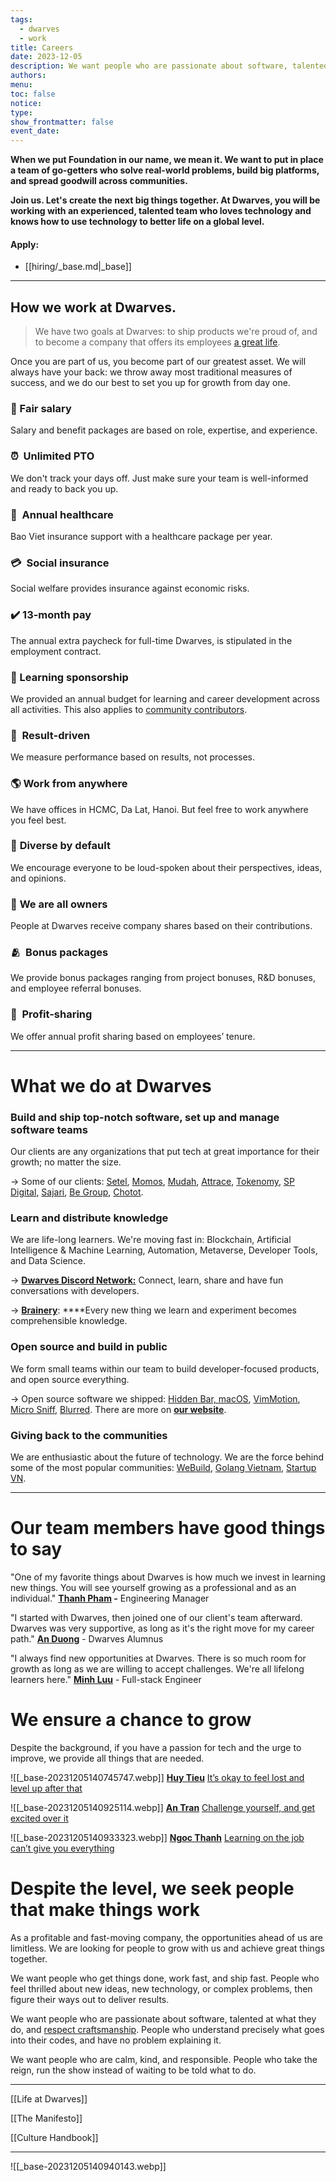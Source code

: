 ```yaml
---
tags:
  - dwarves
  - work
title: Careers
date: 2023-12-05
description: We want people who are passionate about software, talented at what they do, and respect craftsmanship. People who understand precisely what goes into their codes, and have no problem explaining it.We want people who are calm, kind, and responsible. People who take the reign, run the show instead of waiting to be told what to do.
authors: 
menu: 
toc: false
notice: 
type: 
show_frontmatter: false
event_date:
---
```

**When we put Foundation in our name, we mean it. We want to put in place a team of go-getters who solve real-world problems, build big platforms, and spread goodwill across communities.**

**Join us. Let's create the next big things together. At Dwarves, you will be working with an experienced, talented team who loves technology and knows how to use technology to better life on a global level.**

#### Apply:

- [[hiring/_base.md|_base]]


---

## How we work at Dwarves.

> We have two goals at Dwarves: to ship products we're proud of, and to become a company that offers its employees [a great life](/e81775f35519409c8f274107b7ac8f9b).

Once you are part of us, you become part of our greatest asset. We will always have your back: we throw away most traditional measures of success, and we do our best to set you up for growth from day one.

### 💸 Fair salary
Salary and benefit packages are based on role, expertise, and experience.

### ⏰  Unlimited PTO
We don't track your days off. Just make sure your team is well-informed and ready to back you up.

### 🌿  Annual healthcare
Bao Viet insurance support with a healthcare package per year.

### 💳  Social insurance
Social welfare provides insurance against economic risks.

### ✔️ 13-month pay
The annual extra paycheck for full-time Dwarves, is stipulated in the employment contract.

### 📖 Learning sponsorship

We provided an annual budget for learning and career development across all activities. This also applies to [community contributors](https://github.com/dwarvesf/brain#contributing).

### 🏅  **Result-driven**
We measure performance based on results, not processes.

### 🌎 **Work from anywhere**
We have offices in HCMC, Da Lat, Hanoi. But feel free to work anywhere you feel best.

### 🎉 **Diverse by default**
We encourage everyone to be loud-spoken about their perspectives, ideas, and opinions.

### 🤝 **We are all owners**
People at Dwarves receive company shares based on their contributions.

### 🫂  Bonus packages
We provide bonus packages ranging from project bonuses, R&D bonuses, and employee referral bonuses.

### 🔆  Profit-sharing
We offer annual profit sharing based on employees’ tenure.

---

# What we do at Dwarves

### Build and ship top-notch software, set up and manage software teams
Our clients are any organizations that put tech at great importance for their growth; no matter the size.

→ Some of our clients: [Setel](http://setel.com), [Momos](https://www.momos.io), [Mudah](http://mudah.my), [Attrace](http://attrace.com), [Tokenomy](http://tokenomy.com), [SP Digital](http://spdigital.sg), [Sajari](http://sajari.com), [Be Group](https://be.com.vn), [Chotot](http://chotot.com).

### Learn and distribute knowledge
We are life-long learners. We're moving fast in: Blockchain, Artificial Intelligence & Machine Learning, Automation, Metaverse, Developer Tools, and Data Science.

→ **[Dwarves Discord Network:](https://discord.com/invite/S9nDzc4yE9)** Connect, learn, share and have fun conversations with developers.

→ [**Brainery**](http://brain.d.foundation): ****Every new thing we learn and experiment becomes comprehensible knowledge.

### Open source and build in public
We form small teams within our team to build developer-focused products, and open source everything.

→ Open source software we shipped: [Hidden Bar, macOS](https://apps.apple.com/us/app/hidden-bar/id1452453066?mt=12), [VimMotion](https://github.com/dwarvesf/vimmotionapp), [Micro Sniff](https://github.com/dwarvesf/micro-sniff), [Blurred](https://github.com/dwarvesf/blurred). There are more on [**our website**](https://dwarves.foundation/opensource/).

### Giving back to the communities
We are enthusiastic about the future of technology. We are the force behind some of the most popular communities: [WeBuild](http://webuild.community), [Golang Vietnam](http://golang.org.vn), [Startup VN](http://startup.vn).

---

# Our team members have good things to say

"One of my favorite things about Dwarves is how much we invest in learning new things. You will see yourself growing as a professional and as an individual."
**[Thanh Pham](https://www.linkedin.com/in/thanh-pham-466326108/) -** Engineering Manager

"I started with Dwarves, then joined one of our client's team afterward. Dwarves was very supportive, as long as it's the right move for my career path."
[**An Duong**](https://www.linkedin.com/in/duongtruongan/) - Dwarves Alumnus

"I always find new opportunities at Dwarves. There is so much room for growth as long as we are willing to accept challenges. We're all lifelong learners here."
[**Minh Luu**](https://www.linkedin.com/in/minhluuquang/) - Full-stack Engineer

# We ensure a chance to grow
Despite the background, if you have a passion for tech and the urge to improve, we provide all things that are needed.

![[_base-20231205140745747.webp]]
[**Huy Tieu**](https://techiestory.net/post/23-huy-tieu)
[It’s okay to feel lost and level up after that](https://techiestory.net/post/23-huy-tieu)

![[_base-20231205140925114.webp]]
[**An Tran**](https://careers.d.foundation/Dwarves-Careers-e55e8831f99f424d899b76c2a82fd21b?pvs=21)
[Challenge yourself, and get excited over it](https://careers.d.foundation/Dwarves-Careers-e55e8831f99f424d899b76c2a82fd21b?pvs=21)

![[_base-20231205140933323.webp]]
[**Ngoc Thanh**](https://memo.d.foundation/DF-Apprenticeship-2022-Meet-The-Mentors-Ngoc-Thanh-Pham-a6f8c3c7d4a14bd5be55d6465b9f330b)
[Learning on the job can’t give you everything](https://memo.d.foundation/DF-Apprenticeship-2022-Meet-The-Mentors-Ngoc-Thanh-Pham-a6f8c3c7d4a14bd5be55d6465b9f330b)

# Despite the level, we seek people that make things work

As a profitable and fast-moving company, the opportunities ahead of us are limitless. We are looking for people to grow with us and achieve great things together.

We want people who get things done, work fast, and ship fast. People who feel thrilled about new ideas, new technology, or complex problems, then figure their ways out to deliver results.

We want people who are passionate about software, talented at what they do, and [respect craftsmanship](https://careers.d.foundation/The-Manifesto-409fc73c75a04d118970bd604cd41ead?pvs=21). People who understand precisely what goes into their codes, and have no problem explaining it.

We want people who are calm, kind, and responsible. People who take the reign, run the show instead of waiting to be told what to do.

---

[[Life at Dwarves]]

[[The Manifesto]]

[[Culture Handbook]]

---

![[_base-20231205140940143.webp]]